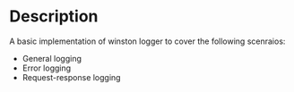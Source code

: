 # Description

A basic implementation of winston logger to cover the following scenraios:
* General logging
* Error logging
* Request-response logging